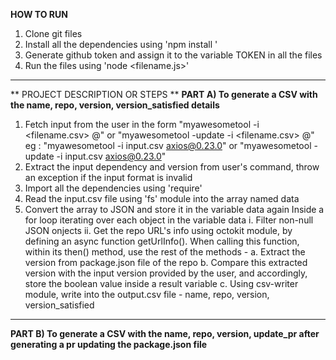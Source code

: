 **HOW TO RUN**
  1. Clone git files
  2. Install all the dependencies using 'npm install <dependency-name>'
  3. Generate github token and assign it to the variable TOKEN in all the files
  4. Run the files using 'node <filename.js>'
  
  --------------------------

** PROJECT DESCRIPTION OR STEPS **
**PART A) To generate a CSV with the name, repo, version, version_satisfied details**
  1. Fetch input from the user in the form "myawesometool -i <filename.csv> <dependency-name>@<version>" or "myawesometool -update -i <filename.csv> <dependency-name>@<version>"
      eg : "myawesometool -i input.csv axios@0.23.0" or "myawesometool -update -i input.csv axios@0.23.0"
  2. Extract the input dependency and version from user's command, throw an exception if the input format is invalid
  3. Import all the dependencies using 'require'
  4. Read the input.csv file using 'fs' module into the array named data
  5. Convert the array to JSON and store it in the variable data again
  Inside a for loop iterating over each object in the variable data
    i.  Filter non-null JSON onjects
    ii. Get the repo URL's info using octokit module, by defining an async function getUrlInfo(). When calling this function, within its then() method, use the rest of the methods - 
      a. Extract the version from package.json file of the repo
      b. Compare this extracted version with the input version provided by the user, and accordingly, store the boolean value inside a result variable 
      c. Using csv-writer module, write into the output.csv file - name, repo, version, version_satisfied
     
  -------------------------
      
**PART B) To generate a CSV with the name, repo, version, update_pr after generating a pr updating the package.json file**
    
  
 


